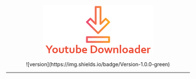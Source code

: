 <p align="center">
  <picture>
    <source media="(prefers-color-scheme: dark)" srcset="./static/img/logo_ydl.png">
    <img src="./static/img/logo_ydl.png">
  </picture>
</p>

<div align="center">
![version](https://img.shields.io/badge/Version-1.0.0-green)
</div>

---
